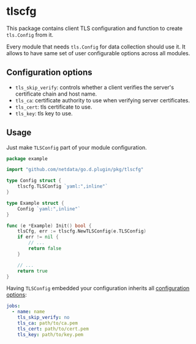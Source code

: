 # tlscfg

This package contains client TLS configuration and function to create `tls.Config` from it.

Every module that needs `tls.Config` for data collection should use it. It allows to have same set of user configurable
options across all modules.

## Configuration options

- `tls_skip_verify`: controls whether a client verifies the server's certificate chain and host name.
- `tls_ca`: certificate authority to use when verifying server certificates.
- `tls_cert`: tls certificate to use.
- `tls_key`: tls key to use.

## Usage

Just make `TLSConfig` part of your module configuration.

```go
package example

import "github.com/netdata/go.d.plugin/pkg/tlscfg"

type Config struct {
	tlscfg.TLSConfig `yaml:",inline"`
}

type Example struct {
	Config `yaml:",inline"`
}

func (e *Example) Init() bool {
	tlsCfg, err := tlscfg.NewTLSConfig(e.TLSConfig)
	if err != nil {
		// ...
		return false
	}

	// ...
	return true
}
```

Having `TLSConfig` embedded your configuration inherits all [configuration options](#configuration-options):

```yaml
jobs:
  - name: name
    tls_skip_verify: no
    tls_ca: path/to/ca.pem
    tls_cert: path/to/cert.pem
    tls_key: path/to/key.pem
```
